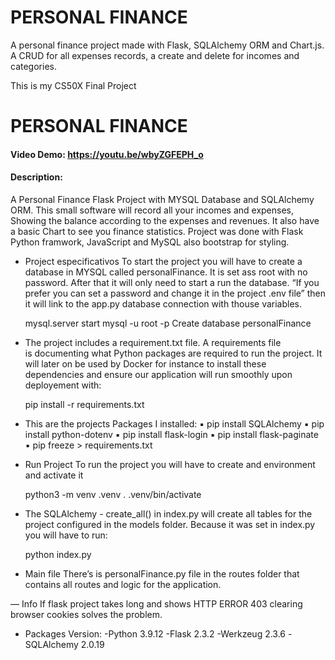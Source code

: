 # PERSONAL FINANCE
A personal finance project made with Flask, SQLAlchemy ORM and Chart.js. A CRUD for all expenses records, a create and delete for incomes and categories.


This is my CS50X Final Project

# PERSONAL FINANCE
#### Video Demo:  <https://youtu.be/wbyZGFEPH_o>
#### Description:
A Personal Finance Flask Project with MYSQL Database and SQLAlchemy ORM.
This small software will record all your incomes and expenses, Showing the balance according to the expenses and revenues. It also have a basic Chart to see you finance statistics. 
Project was done with Flask Python framwork, JavaScript and MySQL also bootstrap for styling.

- Project especificativos
To start the project you will have to create a database in MYSQL called personalFinance. It is set ass root with no password. After that it will only need to start a run the database. 
“If you prefer you can set a password and change it in the project .env file” then it will link to the app.py database connection with thouse variables.

	mysql.server start
	mysql -u root -p
	Create database personalFinance

- The project includes a requirement.txt file.
 A requirements file is documenting what Python packages are required to run the project. It will later on be used by Docker for instance to install these dependencies and ensure our application will run smoothly upon deployement with:

	pip install -r requirements.txt

- This are the projects Packages I installed:
		▪	pip install SQLAlchemy
		▪	pip install python-dotenv
		▪	pip install flask-login
		▪	pip install flask-paginate
		▪	pip freeze > requirements.txt

- Run Project
To run the project you will have to create and environment and activate it

	python3 -m venv .venv
	. .venv/bin/activate

- The SQLAlchemy - create_all()  in index.py will create all tables for the project configured in the models folder. 
Because it was set in index.py you will have to run:

	python index.py

- Main file
There’s is personalFinance.py file in the routes folder that contains all routes and logic for the application.

— Info
If flask project takes long and shows HTTP ERROR 403
clearing browser cookies solves the problem.


- Packages Version:
-Python 3.9.12
-Flask 2.3.2
-Werkzeug 2.3.6
-SQLAlchemy 2.0.19
